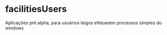 # facilitiesUsers
Aplicações pré alpha, para usuários leigos efetuarem processos simples do windows
